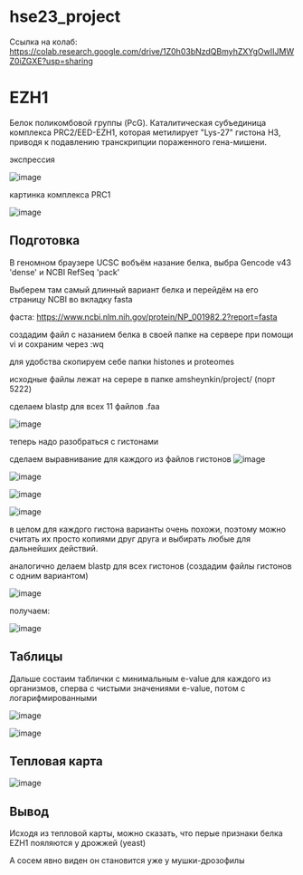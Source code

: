 # hse23_project


Ссылка на колаб: https://colab.research.google.com/drive/1Z0h03bNzdQBmyhZXYgOwIIJMWZ0iZGXE?usp=sharing


# EZH1


Белок поликомбовой группы (PcG). Каталитическая субъединица комплекса PRC2/EED-EZH1, которая метилирует "Lys-27" гистона H3, приводя к подавлению транскрипции пораженного гена-мишени.

экспрессия

![image](https://github.com/Tinver93/hse23_project/assets/115100892/7711ac3d-a90f-49c4-b34d-a372949ce3bb)


картинка комплекса PRC1

![image](https://github.com/Tinver93/hse23_project/assets/115100892/2f662ee3-e396-4b40-82ce-d5f9583cf60b)


## Подготовка 


В геномном браузере UCSC вобъём назание белка, выбра Gencode v43 'dense' и NCBI RefSeq 'pack'

Выберем там самый длинный вариант белка и перейдём на его страницу NCBI во вкладку fasta


фаста: https://www.ncbi.nlm.nih.gov/protein/NP_001982.2?report=fasta


создадим файл с назанием белка в своей папке на сервере при помощи vi и сохраним через :wq

для удобства скопируем себе папки histones и proteomes


исходные файлы лежат на серере в папке amsheynkin/project/ (порт 5222)


сделаем blastp для всех 11 файлов .faa


![image](https://github.com/Tinver93/hse23_project/assets/115100892/55210610-9f54-441e-93b0-74a75a0b76f9)


теперь надо разобраться с гистонами

сделаем выравнивание для каждого из файлов гистонов
![image](https://github.com/Tinver93/hse23_project/assets/115100892/fa541837-8c0e-46ec-8bb5-31de6326726f)


![image](https://github.com/Tinver93/hse23_project/assets/115100892/099dbb25-728f-49fd-97c0-76888d0ebd11)


![image](https://github.com/Tinver93/hse23_project/assets/115100892/99659083-4100-49cb-9f62-e5cd2fcbe8da)


![image](https://github.com/Tinver93/hse23_project/assets/115100892/782cd905-fbb0-4f57-a5c0-75ae7912900c)


в целом для каждого гистона варианты очень похожи, поэтому можно считать их просто копиями друг друга и выбирать любые для дальнейших действий.



аналогично делаем blastp  для всех гистонов (создадим файлы гистонов с одним вариантом)


![image](https://github.com/Tinver93/hse23_project/assets/115100892/6592c322-b2c7-4f8d-83f3-9742d4153bac)



получаем:


![image](https://github.com/Tinver93/hse23_project/assets/115100892/41155186-a835-4f94-8aa1-99afac0279d0)




## Таблицы

Дальше состаим таблички с минимальным e-value для каждого из организмов, сперва с чистыми значениями e-value, потом с логарифмированными

![image](https://github.com/Tinver93/hse23_project/assets/115100892/07571415-81fa-4ae3-b865-bf5677238c6d)

![image](https://github.com/Tinver93/hse23_project/assets/115100892/dbb46fcc-4935-438b-9e15-9e2ecdf42fcf)


## Тепловая карта

![image](https://github.com/Tinver93/hse23_project/assets/115100892/c294ad4f-de82-4e87-bfd6-0d43bc44aa7c)

## Вывод

Исходя из тепловой карты, можно сказать, что перые признаки белка EZH1 пояляются у дрожжей (yeast)

А сосем явно виден он становится уже у мушки-дрозофилы
